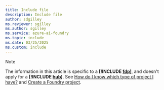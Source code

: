 ```yaml
---
title: Include file
description: Include file
author: sdgilley
ms.reviewer: sgilley
ms.author: sgilley
ms.service: azure-ai-foundry
ms.topic: include
ms.date: 03/25/2025
ms.custom: include
---
```


> [!NOTE]
> The information in this article is specific to a **[!INCLUDE [fdp](fdp-project-name.md)]**, and doesn't apply for a **[!INCLUDE [hub](hub-project-name.md)]**. See [How do I know which type of project I have?](../what-is-azure-ai-foundry.md#how-do-i-know) and [Create a Foundry project](../how-to/create-projects.md?pivots="fdp-project").